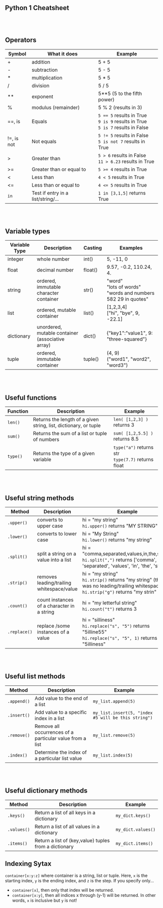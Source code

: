 ## Python 1 Cheatsheet

<br><br>

## Operators
Symbol   | What it does | Example
---------|--------------|---------
 +       | addition     | 5 + 5
 -       | subtraction  | 5 - 5
 *       | multiplication  | 5 * 5
 /       | division        | 5 / 5
 **      | exponent        | 5**5 (5 to the fifth power)
 %       | modulus (remainder) | 5 % 2 (results in 3)
  ==, is | Equals       |  `5 == 5` results in True <br> `9 is 9` results in True <br> `5 is 7` results in False
  !=, is not | Not equals       |  `5 != 5` results in False <br> `5 is not 7` results in True
 > | Greater than       |  `5 > 6` results in False <br> `11 > 6.23` results in True
 >= | Greater than or equal to |  `5 >= 4` results in True
< | Less than  |  `4 < 5` results in True
<= | Less than or equal to |  `4 <= 5` results in True
`in` | Test if entry in a list/string/... | `1 in [3,1,5]` returns True

<br><br>

## Variable types

Variable Type   | Description | Casting | Examples
---------|--------------|---------|--------------
integer | whole number  | int()   | 5, -11, 0    
float   | decimal number | float() | 9.57, -0.2, 110.24, 4.
string  | ordered, immutable character container | str() | "word" <br> "lots of words" <br> "words and numbers 582 29 in quotes"
list    | ordered, mutable container | list() | [1,2,3,4] <br> ["hi", "bye", 9, -22.1]
dictionary | unordered, mutable container (associative array)| dict() | {"key1":"value1", 9: "three-squared"}
tuple | ordered, immutable container | tuple() | (4, 9) <br> ("word1", "word2", "word3")

<br><br>

## Useful functions
Function |  Description | Example
---------|--------------|--------
`len()` | Returns the length of a given string, list, dictionary, or tuple | `len( [1,2,3] )` returns 3
`sum()` | Returns the sum of a list or tuple of numbers | `sum( [1,2,5.5] )` returns 8.5
`type()` | Returns the type of a given variable | `type("a")` returns str <br> `type(7.7)` returns float

<br><br>

## Useful string methods

Method | Description | Example
-------|-------------|---------
`.upper()` | converts to upper case | hi = "my string" <br> `hi.upper()` returns "MY STRING"
`.lower()` | converts to lower case | hi = "My String" <br> `hi.lower()` returns "my string"
`.split()` | split a string on a value into a list | hi = "comma,separated,values,in,the,string" <br> `hi.split(",")` returns ['comma', 'separated', 'values', 'in', 'the', 'string']
`.strip()` | removes leading/trailing whitespace/value | hi = "my string" <br> `hi.strip()` returns "my string" (there was no leading/trailing whitespace!) <br> `hi.strip("g")` returns "my strin"
`.count()` | count instances of a character in a string | hi = "my letterful string" <br> `hi.count("t")` returns 3
`.replace()` | replace /some instances of a value | hi = "silliness" <br> `hi.replace("s", "5")` returns "5illine55" <br> `hi.replace("s", "5", 1)` returns "5illiness"

<br><br>

## Useful list methods

Method | Description | Example
-------|-------------|---------
`.append()` | Add value to the end of a list | `my_list.append(5)`
`.insert()` | Add value to a specific index in a list | `my_list.insert(5, "index #5 will be this string")`
`.remove()` | Remove all occurrences of a particular value from a list | `my_list.remove(5)`
`.index()` | Determine the index of a particular list value | `my_list.index(5)` 

<br><br>

## Useful dictionary methods

Method | Description | Example
-------|-------------|---------
`.keys()` | Return a list of all keys in a dictionary| `my_dict.keys()`
`.values()` | Return a list of all values in a dictionary | `my_dict.values()`
`.items()` | Return a list of (key,value) tuples from a dictionary | `my_dict.items()`

## Indexing Sytax

`container[x:y:z]` where container is a string, list or tuple. Here, `x` is the starting index, `y` is the ending index, and `z` is the step.
If you specify only...

+ `container[x]`, then only that index will be returned.
+ `container[x:y]`, then all indices x through (y-1) will be returned. In other words, `x` is inclusive but `y` is not! 

